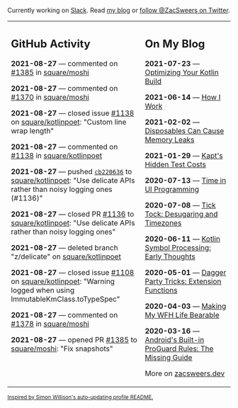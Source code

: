 Currently working on [Slack](https://slack.com/). Read [my blog](https://zacsweers.dev/) or [follow @ZacSweers on Twitter](https://twitter.com/ZacSweers).

<table><tr><td valign="top" width="60%">

## GitHub Activity
<!-- githubActivity starts -->
**2021-08-27** — commented on [#1385](https://github.com/square/moshi/pull/1385#issuecomment-907210101) in [square/moshi](https://api.github.com/repos/square/moshi)

**2021-08-27** — commented on [#1370](https://github.com/square/moshi/issues/1370#issuecomment-907205279) in [square/moshi](https://api.github.com/repos/square/moshi)

**2021-08-27** — closed issue [#1138](https://api.github.com/repos/square/kotlinpoet/issues/1138) on [square/kotlinpoet](https://api.github.com/repos/square/kotlinpoet): "Custom line wrap length"

**2021-08-27** — commented on [#1138](https://github.com/square/kotlinpoet/issues/1138#issuecomment-907203763) in [square/kotlinpoet](https://api.github.com/repos/square/kotlinpoet)

**2021-08-27** — pushed [`cb220636`](https://github.com/square/kotlinpoet/commit/cb2206364437b56888e2c16b1f82a43e94b11417) to [square/kotlinpoet](https://api.github.com/repos/square/kotlinpoet): "Use delicate APIs rather than noisy logging ones (#1136)"

**2021-08-27** — closed PR [#1136](https://api.github.com/repos/square/kotlinpoet/pulls/1136) to [square/kotlinpoet](https://api.github.com/repos/square/kotlinpoet): "Use delicate APIs rather than noisy logging ones"

**2021-08-27** — deleted branch "z/delicate" on [square/kotlinpoet](https://api.github.com/repos/square/kotlinpoet)

**2021-08-27** — closed issue [#1108](https://api.github.com/repos/square/kotlinpoet/issues/1108) on [square/kotlinpoet](https://api.github.com/repos/square/kotlinpoet): "Warning logged when using ImmutableKmClass.toTypeSpec"

**2021-08-27** — commented on [#1378](https://github.com/square/moshi/pull/1378#issuecomment-906924435) in [square/moshi](https://api.github.com/repos/square/moshi)

**2021-08-27** — opened PR [#1385](https://api.github.com/repos/square/moshi/pulls/1385) to [square/moshi](https://api.github.com/repos/square/moshi): "Fix snapshots"
<!-- githubActivity ends -->
</td><td valign="top" width="40%">

## On My Blog
<!-- blog starts -->
**2021-07-23** — [Optimizing Your Kotlin Build](https://www.zacsweers.dev/optimizing-your-kotlin-build/)

**2021-06-14** — [How I Work](https://www.zacsweers.dev/how-i-work/)

**2021-02-02** — [Disposables Can Cause Memory Leaks](https://www.zacsweers.dev/disposables-can-cause-memory-leaks/)

**2021-01-29** — [Kapt's Hidden Test Costs](https://www.zacsweers.dev/kapts-hidden-test-costs/)

**2020-07-13** — [Time in UI Programming](https://www.zacsweers.dev/time-in-ui/)

**2020-07-08** — [Tick Tock: Desugaring and Timezones](https://www.zacsweers.dev/ticktock-desugaring-timezones/)

**2020-06-11** — [Kotlin Symbol Processing: Early Thoughts](https://www.zacsweers.dev/kotlin-symbol-processor-early-thoughts/)

**2020-05-01** — [Dagger Party Tricks: Extension Functions](https://www.zacsweers.dev/dagger-party-tricks-extension-functions/)

**2020-04-03** — [Making My WFH Life Bearable](https://www.zacsweers.dev/making-wfh-life-bearable/)

**2020-03-16** — [Android's Built-in ProGuard Rules: The Missing Guide](https://www.zacsweers.dev/android-proguard-rules/)
<!-- blog ends -->
More on [zacsweers.dev](https://zacsweers.dev/)
</td></tr></table>

<sub><a href="https://simonwillison.net/2020/Jul/10/self-updating-profile-readme/">Inspired by Simon Willison's auto-updating profile README.</a></sub>